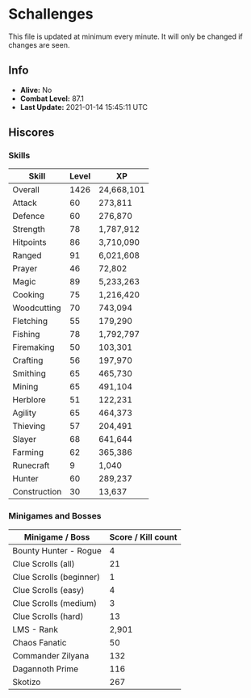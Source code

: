# Schallenges

This file is updated at minimum every minute. It will only be changed if changes are seen.

## Info

 - **Alive:** No
 - **Combat Level:** 87.1
 - **Last Update:** 2021-01-14 15:45:11 UTC

## Hiscores

### Skills

| Skill | Level | XP |
|--|--|--|
| Overall | 1426 | 24,668,101 |
| Attack | 60 | 273,811 |
| Defence | 60 | 276,870 |
| Strength | 78 | 1,787,912 |
| Hitpoints | 86 | 3,710,090 |
| Ranged | 91 | 6,021,608 |
| Prayer | 46 | 72,802 |
| Magic | 89 | 5,233,263 |
| Cooking | 75 | 1,216,420 |
| Woodcutting | 70 | 743,094 |
| Fletching | 55 | 179,290 |
| Fishing | 78 | 1,792,797 |
| Firemaking | 50 | 103,301 |
| Crafting | 56 | 197,970 |
| Smithing | 65 | 465,730 |
| Mining | 65 | 491,104 |
| Herblore | 51 | 122,231 |
| Agility | 65 | 464,373 |
| Thieving | 57 | 204,491 |
| Slayer | 68 | 641,644 |
| Farming | 62 | 365,386 |
| Runecraft | 9 | 1,040 |
| Hunter | 60 | 289,237 |
| Construction | 30 | 13,637 |

### Minigames and Bosses

| Minigame / Boss | Score / Kill count |
|--|--|
| Bounty Hunter - Rogue | 4 |
| Clue Scrolls (all) | 21 |
| Clue Scrolls (beginner) | 1 |
| Clue Scrolls (easy) | 4 |
| Clue Scrolls (medium) | 3 |
| Clue Scrolls (hard) | 13 |
| LMS - Rank | 2,901 |
| Chaos Fanatic | 50 |
| Commander Zilyana | 132 |
| Dagannoth Prime | 116 |
| Skotizo | 267 |
